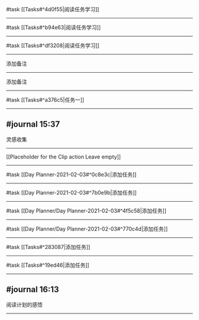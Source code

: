 #task [[Tasks#^4d0f55|阅读任务学习]]

---

#task [[Tasks#^b94e63|阅读任务学习]]

---

#task [[Tasks#^df3208|阅读任务学习]]

---

添加备注

---

添加备注

---

#task [[Tasks#^a376c5|任务一]]

---

## #journal 15:37
灵感收集

---

[[Placeholder for the Clip action Leave empty]]

---

#task [[Day Planner-2021-02-03#^0c8e3c|添加任务]]

---

#task [[Day Planner-2021-02-03#^7b0e9b|添加任务]]

---

#task [[Day Planner/Day Planner-2021-02-03#^4f5c58|添加任务]]

---

#task [[Day Planner/Day Planner-2021-02-03#^770c4d|添加任务]]

---

#task [[Tasks#^283087|添加任务]]

---

#task [[Tasks#^19ed46|添加任务]]

---

## #journal 16:13
阅读计划的感悟

---
